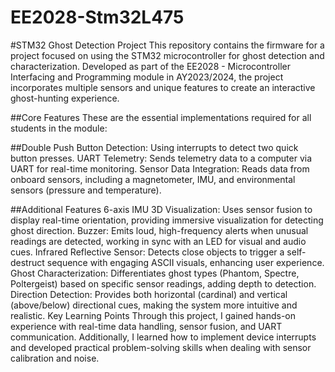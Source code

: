 # EE2028-Stm32L475
#STM32 Ghost Detection Project
This repository contains the firmware for a project focused on using the STM32 microcontroller for ghost detection and characterization. Developed as part of the EE2028 - Microcontroller Interfacing and Programming module in AY2023/2024, the project incorporates multiple sensors and unique features to create an interactive ghost-hunting experience.

##Core Features
These are the essential implementations required for all students in the module:

##Double Push Button Detection: Using interrupts to detect two quick button presses.
UART Telemetry: Sends telemetry data to a computer via UART for real-time monitoring.
Sensor Data Integration: Reads data from onboard sensors, including a magnetometer, IMU, and environmental sensors (pressure and temperature).

##Additional Features
6-axis IMU 3D Visualization: Uses sensor fusion to display real-time orientation, providing immersive visualization for detecting ghost direction.
Buzzer: Emits loud, high-frequency alerts when unusual readings are detected, working in sync with an LED for visual and audio cues.
Infrared Reflective Sensor: Detects close objects to trigger a self-destruct sequence with engaging ASCII visuals, enhancing user experience.
Ghost Characterization: Differentiates ghost types (Phantom, Spectre, Poltergeist) based on specific sensor readings, adding depth to detection.
Direction Detection: Provides both horizontal (cardinal) and vertical (above/below) directional cues, making the system more intuitive and realistic.
Key Learning Points
Through this project, I gained hands-on experience with real-time data handling, sensor fusion, and UART communication. Additionally, I learned how to implement device interrupts and developed practical problem-solving skills when dealing with sensor calibration and noise.

